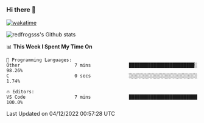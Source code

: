 ### Hi there 👋

[![wakatime](https://wakatime.com/badge/user/2cbd8003-b8b8-4565-92d7-ad9c23ff1846.svg)](https://wakatime.com/@2cbd8003-b8b8-4565-92d7-ad9c23ff1846)

<img src="https://github-readme-stats.vercel.app/api?username=redfrogsss&show_icons=true" alt="redfrogsss's Github stats"></img>

<!--START_SECTION:waka-->
📊 **This Week I Spent My Time On** 

```text
💬 Programming Languages: 
Other                    7 mins              ████████████████████████░   98.26% 
C                        0 secs              ░░░░░░░░░░░░░░░░░░░░░░░░░   1.74%

🔥 Editors: 
VS Code                  7 mins              █████████████████████████   100.0%

```


 Last Updated on 04/12/2022 00:57:28 UTC
<!--END_SECTION:waka-->
